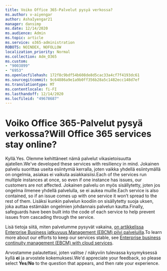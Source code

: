 ```yaml
---
title: Voiko Office 365-Palvelut pysyä verkossa?
ms.author: v-aiyengar
author: AshaIyengar21
manager: dansimp
ms.date: 12/14/2020
ms.audience: Admin
ms.topic: article
ms.service: o365-administration
ROBOTS: NOINDEX, NOFOLLOW
localization_priority: Normal
ms.collection: Adm_O365
ms.custom:
- "9003899"
- "6953"
ms.openlocfilehash: 172f8c9bdf54b608de8d5cac33a4cf7f4193dc61
ms.sourcegitcommit: 9c64886a9e1a9b0ff356b28a5c1482ecc148d7ef
ms.translationtype: MT
ms.contentlocale: fi-FI
ms.lasthandoff: 12/14/2020
ms.locfileid: "49678687"
---
```

# <a name="will-office-365-services-stay-online"></a><span data-ttu-id="71ef7-102">Voiko Office 365-Palvelut pysyä verkossa?</span><span class="sxs-lookup"><span data-stu-id="71ef7-102">Will Office 365 services stay online?</span></span>

<span data-ttu-id="71ef7-103">Kyllä.</span><span class="sxs-lookup"><span data-stu-id="71ef7-103">Yes.</span></span> <span data-ttu-id="71ef7-104">Olemme kehittäneet nämä palvelut vikasietoisuutta ajatellen.</span><span class="sxs-lookup"><span data-stu-id="71ef7-104">We've developed these services with resiliency in mind.</span></span> <span data-ttu-id="71ef7-105">Jokainen palvelu suorittaa useita esiintymiä kerralla, joten vaikka yhdellä esiintymällä on ongelmia, asiakas ei vaikuta asiakkaisiisi.</span><span class="sxs-lookup"><span data-stu-id="71ef7-105">Each of the services run multiple instances at once, so even if one instance has issues, our customers are not affected.</span></span> <span data-ttu-id="71ef7-106">Jokainen palvelu on myös sisällytetty, joten jos ongelma ilmenee yhdellä palvelulla, se ei aukea muille.</span><span class="sxs-lookup"><span data-stu-id="71ef7-106">Each service is also contained, so if an issue comes up with one service it won’t spread to the rest of them.</span></span> <span data-ttu-id="71ef7-107">Lisäksi kunkin palvelun koodiin on sisällytetty suoja uksen, joka auttaa estämään ongelmien johdannais palvelun kautta.</span><span class="sxs-lookup"><span data-stu-id="71ef7-107">Finally, safeguards have been built into the code of each service to help prevent issues from cascading through the service.</span></span>

<span data-ttu-id="71ef7-108">Lisä tietoja siitä, miten palvelumme pysyvät vakaina, [on artikkelissa Enterprise Business jatkuvuus Management (EBCM) pilvi palveluilla](https://go.microsoft.com/fwlink/?linkid=2124377).</span><span class="sxs-lookup"><span data-stu-id="71ef7-108">To learn more about our efforts to keep our services stable, see [Enterprise business continuity management (EBCM) with cloud services](https://go.microsoft.com/fwlink/?linkid=2124377).</span></span>

<span data-ttu-id="71ef7-109">Arvostamme palautettasi, joten valitse  / näkyviin tulevassa kysymyksessä kyllä **ei** ja arvostele kokemuksesi.</span><span class="sxs-lookup"><span data-stu-id="71ef7-109">We'd appreciate your feedback, so please select **Yes**/**No** to the question that appears, and then rate your experience.</span></span>